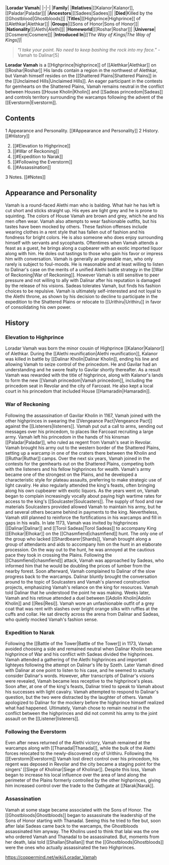 |**Loradar Vamah**|
|-|-|
|**Family**|
|**Relatives**|[[Kalanor\|Kalanor]], [[Paladar\|Paladar]]|
|**Ancestors**|[[Sadees\|Sadees]]|
|**Died**|Killed by the [[Ghostblood\|Ghostbloods]]|
|**Titles**|[[Highprince\|Highprince]] of [[Alethkar\|Alethkar]]|
|**Groups**|[[Sons of Honor\|Sons of Honor]]|
|**Nationality**|[[Alethi\|Alethi]]|
|**Homeworld**|[[Roshar\|Roshar]]|
|**Universe**|[[Cosmere\|Cosmere]]|
|**Introduced In**|*[[The Way of Kings\|The Way of Kings]]*|

>“*I take your point. No need to keep bashing the rock into my face.*”
\-Vamah to Dalinar[5]


**Loradar Vamah** is a [[Highprince\|highprince]] of [[Alethkar\|Alethkar]] on [[Roshar\|Roshar]] His lands contain a region in the northwest of Alethkar, but Vamah himself resides on the [[Shattered Plains\|Shattered Plains]] in the [[Unclaimed Hills\|Unclaimed Hills]]. An eager participant in the contests for gemhearts on the Shattered Plains, Vamah remains neutral in the conflict between Houses [[House Kholin\|Kholin]] and [[Sadeas princedom\|Sadeas]] and controls territory surrounding the warcamps following the advent of the [[Everstorm\|Everstorm]].

## Contents

1 Appearance and Personality. [[#Appearance and Personality]] 
2 History. [[#History]] 

2. [[#Elevation to Highprince]] 
2. [[#War of Reckoning]] 
2. [[#Expedition to Narak]] 
2. [[#Following the Everstorm]] 
2. [[#Assassination]] 


3 Notes. [[#Notes]] 


## Appearance and Personality
Vamah is a round-faced Alethi man who is balding. What hair he has left is cut short and sticks straight up. His eyes are light grey and he is prone to squinting. The colors of House Vamah are brown and grey, which he and his men often wear. Vamah also attempts to wear fashionable outfits, but his tastes have been mocked by others. These fashion offenses include wearing clothes in a rent style that has fallen out of fashion and his fondness for bright colors. He is also someone who does enjoy surrounding himself with servants and sycophants. Oftentimes when Vamah attends a feast as a guest, he brings along a cupbearer with an exotic imported liquor along with him. He doles out tastings to those who gain his favor or impress him with conversation.
Vamah is generally an agreeable man, who only rarely is subject to foul-moods. He is reasonable and at least willing to listen to Dalinar's case on the merits of a unified Alethi battle strategy in the [[War of Reckoning\|War of Reckoning]]. However Vamah is still sensitive to peer pressure and not willing to ally with Dalinar after his reputation is damaged by the release of his visions. Sadeas tolerates Vamah, but finds his fashion choices to be repulsive. Vamah is ultimately self-interested and not loyal to the Alethi throne, as shown by his decision to decline to participate in the expedition to the Shattered Plains or relocate to [[Urithiru\|Urithiru]] in favor of consolidating his own power.

## History
### Elevation to Highprince
Loradar Vamah was born the minor cousin of Highprince [[Kalanor\|Kalanor]] of Alethkar. During the [[Alethi reunification\|Alethi reunification]], Kalanor was killed in battle by [[Dalinar Kholin\|Dalinar Kholin]], ending his line and allowing Vamah to seize control of the princedom. He and Gavilar had an understanding and he swore fealty to Gavilar shortly thereafter. As a result Vamah was rewarded with the title of highprince, along with Kalanor's lands to form the new [[Vamah princedom\|Vamah princedom]], including the princedom seat in Revolar and the city of Farcoast. He also kept a local court in his princedom that included House [[Hamaradin\|Hamaradin]].

### War of Reckoning
Following the assassination of Gavilar Kholin in 1167, Vamah joined with the other highprinces in swearing the [[Vengeance Pact\|Vengeance Pact]] against the [[Listeners\|listeners]]. Vamah put out a call to arms, sending out messages over his princedom, to places like Farcoast recruiting a large army. Vamah left his princedom in the hands of his kinsman [[Paladar\|Paladar]], who ruled as regent from Vamah's seat in Revolar. Vamah brought his army out to the western border of the Shattered Plains, setting up a warcamp in one of the craters there between the Kholin and [[Ruthar\|Ruthar]] camps. Over the next six years, Vamah joined in the contests for the gemhearts out on the Shattered Plains, competing both with the listeners and his fellow highprinces for wealth. Vamah's army became one of the strongest on the Plains, and he developed a characteristic style for plateau assaults, preferring to make strategic use of light cavalry. He also regularly attended the king's feasts, often bringing along his own cupbearer with exotic liquors. As the years went on, Vamah began to complain increasingly vocally about paying high wartime rates for access to the king's [[Soulcaster\|Soulcasters]]. The supply of food and raw materials Soulcasters provided allowed Vamah to maintain his army, but he and several others became behind in payments to the king. Nevertheless, Vamah still planned to reinforce the fortifications in his warcamps and fill in gaps in his walls.
In late 1173, Vamah was invited by highprinces [[Dalinar\|Dalinar]] and [[Torol Sadeas\|Torol Sadeas]] to accompany King [[Elhokar\|Elhokar]] on the [[Chasmfiend\|chasmfiend]] hunt. The only one of the group who lacked [[Shardbearer\|Shards]], Vamah brought along a group of attendants and aids to accompany him on the hunt in an elaborate procession. On the way out to the hunt, he was annoyed at the cautious pace they took in crossing the Plains. Following the [[Chasmfiend\|chasmfiend]] attack, Vamah was approached by Sadeas, who informed him that he would be doubling the prices of lumber from the nearby forest. Soon afterward, Vamah complained to Dalinar of the slow progress back to the warcamps. Dalinar bluntly brought the conversation around to the topic of Soulcasters and Vamah's planned construction projects, emphasizing Vamah's reliance on the king for resources. Vamah told Dalinar that he understood the point he was making. Weeks later, Vamah and his retinue attended a duel between [[Adolin Kholin\|Adolin Kholin]] and [[Resi\|Resi]]. Vamah wore an unfashionable outfit of a grey coat that was rent with slashes over bright orange silks with ruffles at the cuffs and collar. He sat directly across the arena from Dalinar and Sadeas, who quietly mocked Vamah's fashion sense.

### Expedition to Narak
Following the [[Battle of the Tower\|Battle of the Tower]] in 1173, Vamah avoided choosing a side and remained neutral when Dalinar Kholin became highprince of War and his conflict with Sadeas divided the highprinces. Vamah attended a gathering of the Alethi highprinces and important lighteyes following the attempt on Dalinar's life by Szeth. Later Vamah dined with Dalinar at one point to listen to his case, and he seemed to actually consider Dalinar's words. However, after transcripts of Dalinar's visions were revealed, Vamah became less receptive to the highprince's pleas. Soon after, at one of the king's feasts, Dalinar tried to speak to Vamah about his successes with light cavalry. Vamah attempted to respond to Dalinar's question, but the two were distracted by the laughter of others. Vamah apologized to Dalinar for the mockery before the highprince himself realized what had happened. Ultimately, Vamah chose to remain neutral in the conflict between the highprinces and did not commit his army to the joint assault on the [[Listener\|listeners]].

### Following the Everstorm
Even after news returned of the Alethi victory, Vamah remained at the warcamps along with [[Thanadal\|Thanadal]], while the bulk of the Alethi forces relocated to the newly-discovered city of Urithiru. Following the [[Everstorm\|Everstorm]] Vamah lost direct control over his princedom, his regent was deposed in Revolar and the city became a staging point for the singers' [[Siege of Kholinar\|Siege of Kholinar]]. Despite this loss, Vamah began to increase his local influence over the area of land along the perimeter of the Plains formerly controlled by the other highprinces, giving him increased control over the trade to the Oathgate at [[Narak\|Narak]].

### Assassination
Vamah at some stage became associated with the Sons of Honor. The [[Ghostbloods\|Ghostbloods]] began to assassinate the leadership of the Sons of Honor starting with Thanadal. Seeing this he tried to flee but, soon after Ialai Sadeas came back to the warcamps, the Ghostbloods assassinated him anyway.
The Kholins used to think that Ialai was the one who ordered Vamah and Thanadal to be assassinated. But, moments from her death, Ialai told [[Shallan\|Shallan]] that the [[Ghostbloods\|Ghostbloods]] were the ones who actually assassinated the two Highprinces.



https://coppermind.net/wiki/Loradar_Vamah